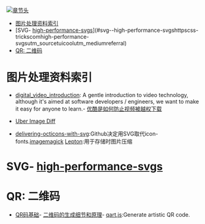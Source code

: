 [![章节头](https://parg.co/UGo)](https://parg.co/b4z) 
 - [图片处理资料索引](#%E5%9B%BE%E7%89%87%E5%A4%84%E7%90%86%E8%B5%84%E6%96%99%E7%B4%A2%E5%BC%95)
- [SVG- [high-performance-svgs](https://css-tricks.com/high-performance-svgs/?utm_source=tuicool&utm_medium=referral)](#svg--high-performance-svgshttpscss-trickscomhigh-performance-svgsutm_sourcetuicoolutm_mediumreferral)
- [QR: 二维码](#qr-%E4%BA%8C%E7%BB%B4%E7%A0%81) 

# 图片处理资料索引
- [digital_video_introduction](https://github.com/leandromoreira/digital_video_introduction): A gentle introduction to video technology, although it's aimed at software developers / engineers, we want to make it easy for anyone to learn.- [优酷是如何防止视频被越权下载](https://zybuluo.com/RexGene/note/596711?hmsr=toutiao.io&utm_medium=toutiao.io&utm_source=toutiao.io) 
- [Uber Image Diff](https://github.com/uber/image-diff)

- [delivering-octicons-with-svg](https://github.com/blog/2112-delivering-octicons-with-svg):Github决定用SVG取代icon-fonts.[imagemagick](https://github.com/yourdeveloper/node-imagemagick)
[Lepton](https://github.com/dropbox/lepton):用于存储时图片压缩
# SVG- [high-performance-svgs](https://css-tricks.com/high-performance-svgs/?utm_source=tuicool&utm_medium=referral)
 

# QR: 二维码
- [QR码基础](https://zhuanlan.zhihu.com/p/21463650?hmsr=toutiao.io&utm_medium=toutiao.io&utm_source=toutiao.io)- [二维码的生成细节和原理](http://coolshell.cn/articles/10590.html#jtss-tsina)- [qart.js](https://github.com/kciter/qart.js):Generate artistic QR code.
